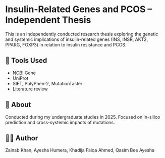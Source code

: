 # Insulin-Related Genes and PCOS – Independent Thesis
This is an independently conducted research thesis exploring the genetic and systemic implications of insulin-related genes (INS, INSR, AKT2, PPARG, FOXP3) in relation to insulin resistance and PCOS.

## 🔬 Tools Used
- NCBI Gene
- UniProt
- SIFT, PolyPhen-2, MutationTaster
- Literature review

## 📄 About
Conducted during my undergraduate studies in 2025. Focused on in-silico prediction and cross-systemic impacts of mutations.

## 👩‍💻 Author
Zainab Khan, Ayesha Humera, Khadija Faiqa Ahmed, Qasim Bee Ayesha 
